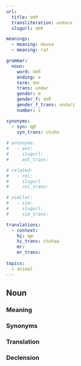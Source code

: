 ```yaml
---
url:
  title: उंदरो
  transliteration: undaro
  slugurl: उंदरो

meanings:
  - meaning: mouse
  - meaning: rat 

grammar:
  noun:
    word: उंदरो
    ending: o
    term: उंदर
    trans: undar
    gender: m
    gender_f: उंदरी
    gender_f_trans: undari
    number: s

synonyms:
  - syn: चूहो
    syn_trans: chuho 
    
# antonyms:
#   - ant:
#     slugurl:
#     ant_trans: 

# related:
#   - rel:
#     slugurl
#     rel_trans: 

# similar:
#   - sim: 
#     slugurl:
#     sim_trans:

translations:
  - context:
    hi: चूहा
    hi_trans: chuhaa
    mr:
    mr_trans:
    
topics:
  - animal
---
```



## Noun
<!-- <fos :grammar="grammar" :url="url"></fos> -->

### Meaning
<meaning :meanings="meanings" :url="url"></meaning>

<!-- ### Examples
<eg :eg="examples" :url="url"></eg> -->

### Synonyms
<syn :syn="synonyms" :url="url"></syn>

<!-- ### Antonyms
<ant :ant="antonyms" :url="url"></ant> -->

### Translation
<translation :translation="translations" :url="url"></translation>

### Declension
<noun-decl :grammar="grammar" :url="url"></noun-decl>
